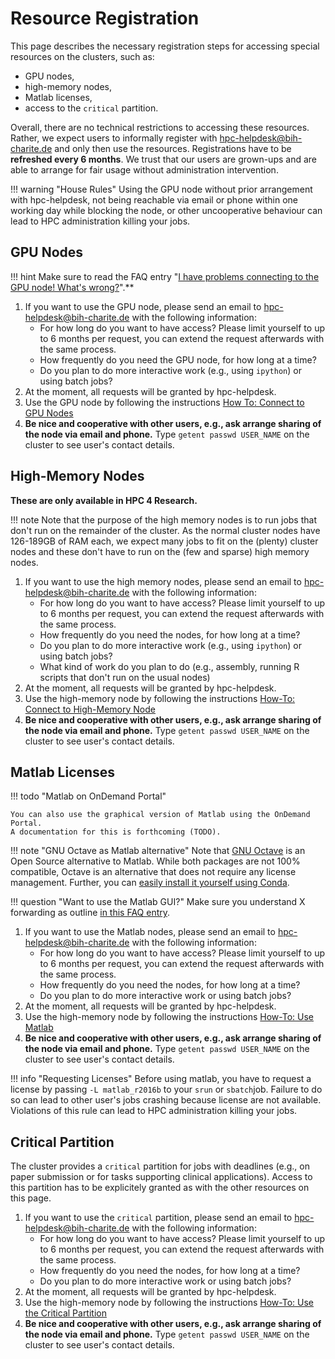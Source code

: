 # Resource Registration

This page describes the necessary registration steps for accessing special resources on the clusters, such as:

- GPU nodes,
- high-memory nodes,
- Matlab licenses,
- access to the `critical` partition.

Overall, there are no technical restrictions to accessing these resources.
Rather, we expect users to informally register with hpc-helpdesk@bih-charite.de and only then use the resources.
Registrations have to be **refreshed every 6 months**.
We trust that our users are grown-ups and are able to arrange for fair usage without administration intervention.

!!! warning "House Rules"
    Using the GPU node without prior arrangement with hpc-helpdesk, not being reachable via email or phone within one working day while blocking the node, or other uncooperative behaviour can lead to HPC administration killing your jobs.

## GPU Nodes

!!! hint
    Make sure to read the FAQ entry "[I have problems connecting to the GPU node! What's wrong?](../../help/faq/#i-have-problems-connecting-to-the-gpu-node-whats-wrong)".**

1. If you want to use the GPU node, please send an email to hpc-helpdesk@bih-charite.de with the following information:
    - For how long do you want to have access?
      Please limit yourself to up to 6 months per request, you can extend the request afterwards with the same process.
    - How frequently do you need the GPU node, for how long at a time?
    - Do you plan to do more interactive work (e.g., using `ipython`) or using batch jobs?
2. At the moment, all requests will be granted by hpc-helpdesk.
3. Use the GPU node by following the instructions [How To: Connect to GPU Nodes](../how-to/connect/gpu-nodes.md)
4. **Be nice and cooperative with other users, e.g., ask arrange sharing of the node via email and phone.**
   Type `getent passwd USER_NAME` on the cluster to see user's contact details.

## High-Memory Nodes

**These are only available in HPC 4 Research.**

!!! note
    Note that the purpose of the high memory nodes is to run jobs that don't run on the remainder of the cluster.
    As the normal cluster nodes have 126-189GB of RAM each, we expect many jobs to fit on the (plenty) cluster nodes and these don't have to run on the (few and sparse) high memory nodes.

1. If you want to use the high memory nodes, please send an email to hpc-helpdesk@bih-charite.de with the following information:
    - For how long do you want to have access?
      Please limit yourself to up to 6 months per request, you can extend the request afterwards with the same process.
    - How frequently do you need the nodes, for how long at a time?
    - Do you plan to do more interactive work (e.g., using `ipython`) or using batch jobs?
    - What kind of work do you plan to do (e.g., assembly, running R scripts that don't run on the usual nodes)
2. At the moment, all requests will be granted by hpc-helpdesk.
3. Use the high-memory node by following the instructions [How-To: Connect to High-Memory Node](../how-to/connect/high-memory.md)
4. **Be nice and cooperative with other users, e.g., ask arrange sharing of the node via email and phone.**
   Type `getent passwd USER_NAME` on the cluster to see user's contact details.

## Matlab Licenses

!!! todo "Matlab on OnDemand Portal"

    You can also use the graphical version of Matlab using the OnDemand Portal.
    A documentation for this is forthcoming (TODO).

!!! note "GNU Octave as Matlab alternative"
    Note that [GNU Octave](https://www.gnu.org/software/octave/) is an Open Source alternative to Matlab.
    While both packages are not 100% compatible, Octave is an alternative that does not require any license management.
    Further, you can [easily install it yourself using Conda](../best-practice/software-installation-with-conda.md).


!!! question "Want to use the Matlab GUI?"
    Make sure you understand X forwarding as outline [in this FAQ entry](../help/faq.md#how-can-i-access-graphical-user-interfaces-such-as-for-matlab-on-the-cluster).

1. If you want to use the Matlab nodes, please send an email to hpc-helpdesk@bih-charite.de with the following information:
    - For how long do you want to have access?
      Please limit yourself to up to 6 months per request, you can extend the request afterwards with the same process.
    - How frequently do you need the nodes, for how long at a time?
    - Do you plan to do more interactive work or using batch jobs?
2. At the moment, all requests will be granted by hpc-helpdesk.
3. Use the high-memory node by following the instructions [How-To: Use Matlab](../how-to/software/matlab.md)
4. **Be nice and cooperative with other users, e.g., ask arrange sharing of the node via email and phone.**
   Type `getent passwd USER_NAME` on the cluster to see user's contact details.

!!! info "Requesting Licenses"
    Before using matlab, you have to request a license by passing `-L matlab_r2016b` to your `srun` or `sbatch`job.
    Failure to do so can lead to other user's jobs crashing because license are not available.
    Violations of this rule can lead to HPC administration killing your jobs.

## Critical Partition

The cluster provides a `critical` partition for jobs with deadlines (e.g., on paper submission or for tasks supporting clinical applications).
Access to this partition has to be explicitely granted as with the other resources on this page.

1. If you want to use the `critical` partition, please send an email to hpc-helpdesk@bih-charite.de with the following information:
    - For how long do you want to have access?
      Please limit yourself to up to 6 months per request, you can extend the request afterwards with the same process.
    - How frequently do you need the nodes, for how long at a time?
    - Do you plan to do more interactive work or using batch jobs?
2. At the moment, all requests will be granted by hpc-helpdesk.
3. Use the high-memory node by following the instructions [How-To: Use the Critical Partition](../how-to/connect/high-memory.md)
4. **Be nice and cooperative with other users, e.g., ask arrange sharing of the node via email and phone.**
   Type `getent passwd USER_NAME` on the cluster to see user's contact details.
